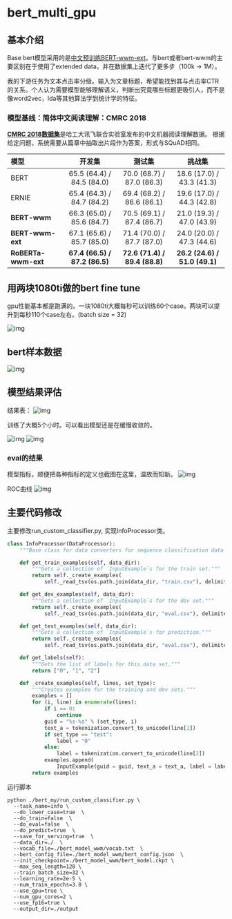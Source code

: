 # bert_multi_gpu

## 基本介绍

Base bert模型采用的是[中文预训练BERT-wwm-ext](https://github.com/ymcui/Chinese-BERT-wwm)。与bert或者bert-wwm的主要区别在于使用了extended data，并在数据集上迭代了更多步（100k -> 1M）。

我的下游任务为文本点击率分级。输入为文章标题，希望能找到其与点击率CTR的关系。个人认为需要模型能够理解语义，判断出究竟哪些标题更吸引人，而不是像word2vec，lda等其他算法学到统计学的特征。


### 模型基线：简体中文阅读理解：CMRC 2018
[**CMRC 2018数据集**](https://github.com/ymcui/cmrc2018)是哈工大讯飞联合实验室发布的中文机器阅读理解数据。
根据给定问题，系统需要从篇章中抽取出片段作为答案，形式与SQuAD相同。

| 模型 | 开发集 | 测试集 | 挑战集 |
| :------- | :---------: | :---------: | :---------: |
| BERT | 65.5 (64.4) / 84.5 (84.0) | 70.0 (68.7) / 87.0 (86.3) | 18.6 (17.0) / 43.3 (41.3) | 
| ERNIE | 65.4 (64.3) / 84.7 (84.2) | 69.4 (68.2) / 86.6 (86.1) | 19.6 (17.0) / 44.3 (42.8) | 
| **BERT-wwm** | 66.3 (65.0) / 85.6 (84.7) | 70.5 (69.1) / 87.4 (86.7) | 21.0 (19.3) / 47.0 (43.9) | 
| **BERT-wwm-ext** | 67.1 (65.6) / 85.7 (85.0) | 71.4 (70.0) / 87.7 (87.0) | 24.0 (20.0) / 47.3 (44.6) |
| **RoBERTa-wwm-ext** | **67.4 (66.5) / 87.2 (86.5)** | **72.6 (71.4) / 89.4 (88.8)** | **26.2 (24.6) / 51.0 (49.1)** |

## 用两块1080ti做的bert fine tune

gpu性能基本都是跑满的。一块1080ti大概每秒可以训练60个case。两块可以提升到每秒110个case左右。(batch size = 32)

![img](img/gpu.png)


## bert样本数据
![img](img/example.png)

## 模型结果评估
结果表：
![img](img/res.png)

训练了大概5个小时。可以看出模型还是在缓慢收敛的。

![img](img/globalstep.png) ![img](img/loss.png)

### eval的结果

模型指标，顺便把各种指标的定义也截图在这里，温故而知新。
![img](img/eval1.png)

ROC曲线
![img](img/eval2.png)

## 主要代码修改

主要修改run_custom_classifier.py, 实现InfoProcessor类。
```python
class InfoProcessor(DataProcessor):
	"""Base class for data converters for sequence classification data sets."""

	def get_train_examples(self, data_dir):
		"""Gets a collection of `InputExample`s for the train set."""
		return self._create_examples(
			self._read_tsv(os.path.join(data_dir, "train.csv"), delimiter = ','), "train")

	def get_dev_examples(self, data_dir):
		"""Gets a collection of `InputExample`s for the dev set."""
		return self._create_examples(
			self._read_tsv(os.path.join(data_dir, "eval.csv"), delimiter = ','), "eval")

	def get_test_examples(self, data_dir):
		"""Gets a collection of `InputExample`s for prediction."""
		return self._create_examples(
			self._read_tsv(os.path.join(data_dir, "eval.csv"), delimiter = ',',do_predict = True), "test")

	def get_labels(self):
		"""Gets the list of labels for this data set."""
		return ["0", "1", "2"]

	def _create_examples(self, lines, set_type):
		"""Creates examples for the training and dev sets."""
		examples = []
		for (i, line) in enumerate(lines):
			if i == 0:
				continue
			guid = "%s-%s" % (set_type, i)
			text_a = tokenization.convert_to_unicode(line[1])
			if set_type == "test":
				label = "0"
			else:
				label = tokenization.convert_to_unicode(line[2])
			examples.append(
				InputExample(guid = guid, text_a = text_a, label = label))
		return examples
```

运行脚本

```angular2
python ./bert_my/run_custom_classifier.py \
  --task_name=info \
  --do_lower_case=true  \
  --do_train=false  \
  --do_eval=false  \
  --do_predict=true  \
  --save_for_serving=true  \
  --data_dir=./  \
  --vocab_file=./bert_model_wwm/vocab.txt  \
  --bert_config_file=./bert_model_wwm/bert_config.json  \
  --init_checkpoint=./bert_model_wwm/bert_model.ckpt \
  --max_seq_length=128 \
  --train_batch_size=32 \
  --learning_rate=2e-5 \
  --num_train_epochs=3.0 \
  --use_gpu=true \
  --num_gpu_cores=2 \
  --use_fp16=true \
  --output_dir=./output
```









